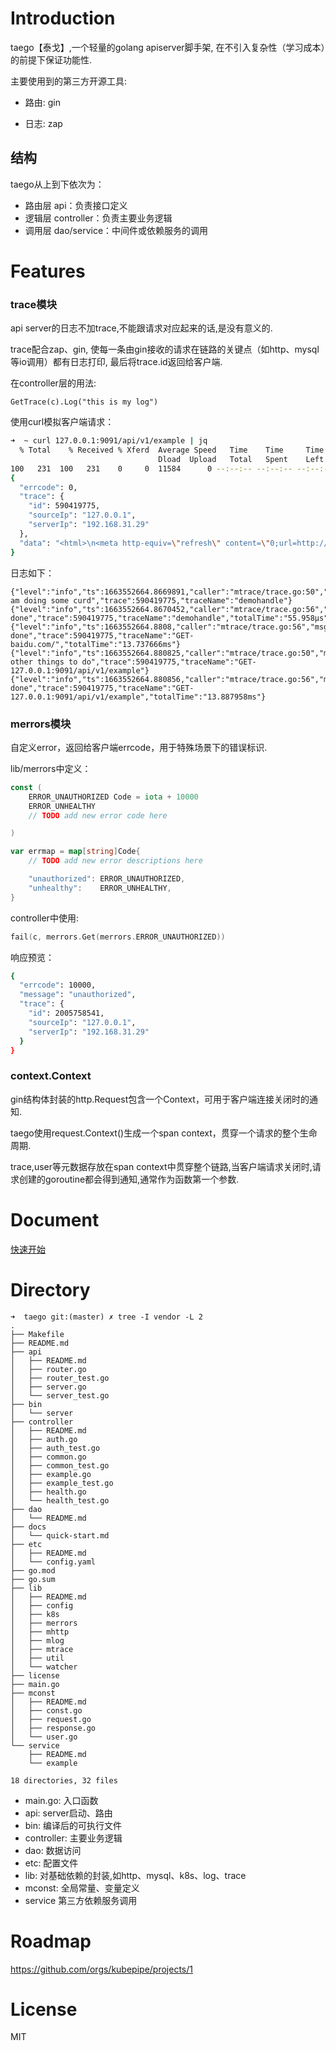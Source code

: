 # Introduction

taego【泰戈】,一个轻量的golang apiserver脚手架, 在不引入复杂性（学习成本）的前提下保证功能性.

主要使用到的第三方开源工具:

* 路由: gin

* 日志: zap

## 结构

taego从上到下依次为：

* 路由层 api：负责接口定义
* 逻辑层 controller：负责主要业务逻辑
* 调用层 dao/service：中间件或依赖服务的调用

# Features

### trace模块

api server的日志不加trace,不能跟请求对应起来的话,是没有意义的.

trace配合zap、gin, 使每一条由gin接收的请求在链路的关键点（如http、mysql等io调用）都有日志打印, 最后将trace.id返回给客户端.

在controller层的用法:
```
GetTrace(c).Log("this is my log")
```

使用curl模拟客户端请求：

```bash
➜  ~ curl 127.0.0.1:9091/api/v1/example | jq
  % Total    % Received % Xferd  Average Speed   Time    Time     Time  Current
                                 Dload  Upload   Total   Spent    Left  Speed
100   231  100   231    0     0  11584      0 --:--:-- --:--:-- --:--:-- 16500
{
  "errcode": 0,
  "trace": {
    "id": 590419775,
    "sourceIp": "127.0.0.1",
    "serverIp": "192.168.31.29"
  },
  "data": "<html>\n<meta http-equiv=\"refresh\" content=\"0;url=http://www.baidu.com/\">\n</html>\n"
}
```

日志如下：

```
{"level":"info","ts":1663552664.8669891,"caller":"mtrace/trace.go:50","msg":"i am doing some curd","trace":590419775,"traceName":"demohandle"}
{"level":"info","ts":1663552664.8670452,"caller":"mtrace/trace.go:56","msg":"step done","trace":590419775,"traceName":"demohandle","totalTime":"55.958µs"}
{"level":"info","ts":1663552664.8808,"caller":"mtrace/trace.go:56","msg":"step done","trace":590419775,"traceName":"GET-baidu.com/","totalTime":"13.737666ms"}
{"level":"info","ts":1663552664.880825,"caller":"mtrace/trace.go:50","msg":"some other things to do","trace":590419775,"traceName":"GET-127.0.0.1:9091/api/v1/example"}
{"level":"info","ts":1663552664.880856,"caller":"mtrace/trace.go:56","msg":"step done","trace":590419775,"traceName":"GET-127.0.0.1:9091/api/v1/example","totalTime":"13.887958ms"}
```

### merrors模块

自定义error，返回给客户端errcode，用于特殊场景下的错误标识.

lib/merrors中定义：

```go
const (
	ERROR_UNAUTHORIZED Code = iota + 10000
	ERROR_UNHEALTHY
	// TODO add new error code here

)

var errmap = map[string]Code{
	// TODO add new error descriptions here

	"unauthorized": ERROR_UNAUTHORIZED,
	"unhealthy":    ERROR_UNHEALTHY,
}
```

controller中使用:

```go
fail(c, merrors.Get(merrors.ERROR_UNAUTHORIZED))
```

响应预览：

```bash
{
  "errcode": 10000,
  "message": "unauthorized",
  "trace": {
    "id": 2005758541,
    "sourceIp": "127.0.0.1",
    "serverIp": "192.168.31.29"
  }
}
```

### context.Context

gin结构体封装的http.Request包含一个Context，可用于客户端连接关闭时的通知.

taego使用request.Context()生成一个span context，贯穿一个请求的整个生命周期.

trace,user等元数据存放在span context中贯穿整个链路,当客户端请求关闭时,请求创建的goroutine都会得到通知,通常作为函数第一个参数.

# Document

[快速开始](docs/quick-start.md)

# Directory

```
➜  taego git:(master) ✗ tree -I vendor -L 2
.
├── Makefile
├── README.md
├── api
│   ├── README.md
│   ├── router.go
│   ├── router_test.go
│   ├── server.go
│   └── server_test.go
├── bin
│   └── server
├── controller
│   ├── README.md
│   ├── auth.go
│   ├── auth_test.go
│   ├── common.go
│   ├── common_test.go
│   ├── example.go
│   ├── example_test.go
│   ├── health.go
│   └── health_test.go
├── dao
│   └── README.md
├── docs
│   └── quick-start.md
├── etc
│   ├── README.md
│   └── config.yaml
├── go.mod
├── go.sum
├── lib
│   ├── README.md
│   ├── config
│   ├── k8s
│   ├── merrors
│   ├── mhttp
│   ├── mlog
│   ├── mtrace
│   ├── util
│   └── watcher
├── license
├── main.go
├── mconst
│   ├── README.md
│   ├── const.go
│   ├── request.go
│   ├── response.go
│   └── user.go
└── service
    ├── README.md
    └── example

18 directories, 32 files
```

* main.go: 入口函数
* api: server启动、路由
* bin: 编译后的可执行文件
* controller: 主要业务逻辑
* dao: 数据访问
* etc: 配置文件
* lib: 对基础依赖的封装,如http、mysql、k8s、log、trace
* mconst: 全局常量、变量定义
* service 第三方依赖服务调用

# Roadmap 

https://github.com/orgs/kubepipe/projects/1

# License

MIT

